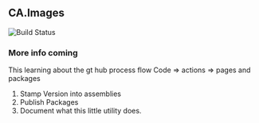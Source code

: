 ## CA.Images
![Build Status](https://github.com/codeassociate/CA.Images/actions/workflows/BuildAndTest.yml/badge.svg)

### More info coming
This learning about the gt hub process flow Code => actions => pages and packages
1. Stamp Version into assemblies
2. Publish Packages
3. Document what this little utility does.
